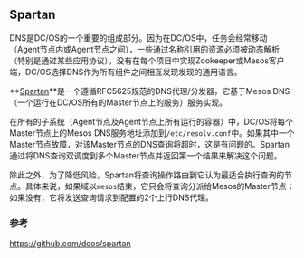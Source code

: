 ## Spartan

DNS是DC/OS的一个重要的组成部分。因为在DC/OS中，任务会经常移动（Agent节点内或Agent节点之间），一些通过名称引用的资源必须被动态解析（特别是通过某些应用协议）。没有在每个项目中实现Zookeeper或Mesos客户端，DC/OS选择DNS作为所有组件之间相互发现发现的通用语言。

**[Spartan](https://github.com/dcos/spartan)**是一个遵循RFC5625规范的DNS代理/分发器，它基于Mesos DNS（一个运行在DC/OS所有的Master节点上的服务）服务实现。

在所有的子系统（Agent节点及Agent节点上所有运行的容器）中，DC/OS将每个Master节点上的Mesos DNS服务地址添加到`/etc/resolv.conf`中。如果其中一个Master节点故障，对该Master节点的DNS查询将超时，这是有问题的。Spartan通过将DNS查询双调度到多个Master节点并返回第一个结果来解决这个问题。

除此之外，为了降低风险，Spartan将查询操作路由到它认为最适合执行查询的节点。具体来说，如果域以`mesos`结束，它只会将查询分派给Mesos的Master节点；如果没有，它将发送查询请求到配置的2个上行DNS代理。

### 参考

https://github.com/dcos/spartan

